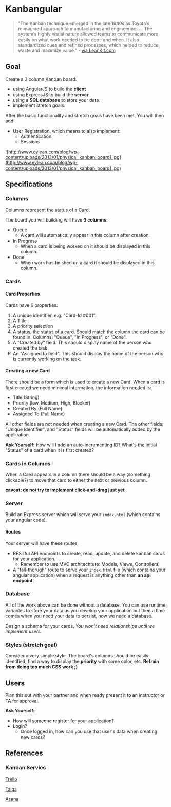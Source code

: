 # Kanbangular

> "The Kanban technique emerged in the late 1940s as Toyota’s reimagined approach to manufacturing and engineering. ... The system’s highly visual nature allowed teams to communicate more easily on what work needed to be done and when. It also standardized cues and refined processes, which helped to reduce waste and maximize value." - [via LeanKit.com](http://leankit.com/learn/kanban/kanban-board/)

## Goal
Create a 3 column Kanban board:
  - using AngularJS to build the **client**
  - using ExpressJS to build the **server**
  - using a **SQL database** to store your data.
  - implement stretch goals.

After the basic functionality and stretch goals have been met, You will then add:
  - User Registration, which means to also implement:
    - Authentication
    - Sessions

![http://www.eylean.com/blog/wp-content/uploads/2013/01/physical_kanban_board1.jpg](http://www.eylean.com/blog/wp-content/uploads/2013/01/physical_kanban_board1.jpg)

## Specifications

### Columns
Columns represent the status of a Card.

The board you will building will have **3 columns**:
  - Queue
    - A card will automatically appear in this column after creation.
  - In Progress
    - When a card is being worked on it should be displayed in this column.
  - Done
    - When work has finished on a card it should be displayed in this column.

### Cards

#### Card Properties

Cards have 6 properties:
  1. A unique identifier, e.g. "Card-Id #001".
  1. A Title
  1. A priority selection
  1. A status, the status of a card. Should match the column the card can be found in. Columns: "Queue", "In Progress", or "Done".
  1. A "Created by" field. This should display name of the person who created the task.
  1. An "Assigned to field". This should display the name of the person who is currently working on the task.

#### Creating a new Card
There should be a form which is used to create a new Card. When a card is first created we need minimal information, the information needed is:
  - Title (String)
  - Priority (low, Medium, High, Blocker)
  - Created By (Full Name)
  - Assigned To (Full Name)

All other fields are not needed when creating a new Card. The other fields: "Unique Identifier", and "Status" fields will be automatically added by the application.

**Ask Yourself:** How will I add an auto-incrementing ID? What's the initial "Status" of a card when it is first created?

### Cards in Columns
When a Card appears in a column there should be a way (something clickable?) to move that card to either the next or previous column. 

**caveat: do not try to implement click-and-drag just yet**

### Server
Build an Express server which will serve your `index.html` (which contains your angular code).

#### Routes

Your server will have these routes:
  - RESTful API endpoints to create, read, update, and delete kanban cards for your application.
    - Remember to use MVC architechture: Models, Views, Controllers!
  - A "fall-thorugh" route to serve your `index.html` file (which contains your angular application) when a request is anything other than **an api endpoint**.

### Database
All of the work above can be done without a database. You can use runtime variables to store your data as you develop your application but then a time comes when you need your data to persist, now we need a database.

Design a schema for your cards. *You won't need relationships until we implement users.*

### Styles (stretch goal)
Consider a very simple style. The board's columns should be easily identified, find a way to display the **priority** with some color, etc. **Refrain from doing too much CSS work ;)**

## Users
Plan this out with your partner and when ready present it to an instructor or TA for approval.

**Ask Yourself:**
  - How will someone register for your application?
  - Login?
    - Once logged in, how can you use that user's data when creating new cards?

## References

### Kanban Servies

[Trello](http://www.trello.com)

[Taiga](http://www.taiga.io)

[Asana](http://www.asana.com)